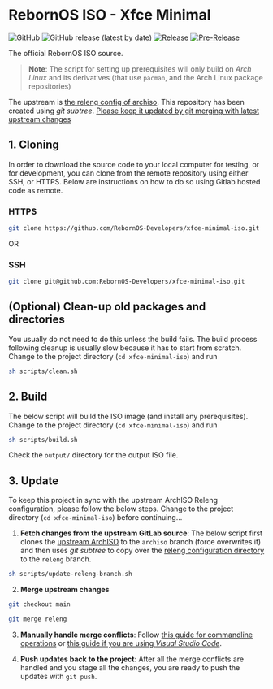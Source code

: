 # RebornOS ISO - Xfce Minimal

![GitHub](https://img.shields.io/github/license/rebornos-developers/xfce-minimal-iso)
![GitHub release (latest by date)](https://img.shields.io/github/v/release/rebornos-developers/xfce-minimal-iso)
[![Release](https://github.com/RebornOS-Developers/xfce-minimal-iso/actions/workflows/release.yml/badge.svg)](https://github.com/RebornOS-Developers/xfce-minimal-iso/actions/workflows/release.yml)
[![Pre-Release](https://github.com/RebornOS-Developers/xfce-minimal-iso/actions/workflows/pre_release.yml/badge.svg)](https://github.com/RebornOS-Developers/xfce-minimal-iso/actions/workflows/pre_release.yml)

The official RebornOS ISO source.

> **Note**: The script for setting up prerequisites will only build on *Arch Linux* and its derivatives (that use `pacman`, and the Arch Linux package repositories)

The upstream is [the releng config of archiso](https://gitlab.archlinux.org/archlinux/archiso/-/tree/master/configs/releng).
This repository has been created using *git subtree*. [Please keep it updated by git merging with latest upstream changes](https://github.com/RebornOS-Developers/xfce-minimal-iso#3-update)

## 1. Cloning

In order to download the source code to your local computer for testing, or for development, you can clone from the remote repository using either SSH, or HTTPS. Below are instructions on how to do so using Gitlab hosted code as remote.

### HTTPS

```bash
git clone https://github.com/RebornOS-Developers/xfce-minimal-iso.git 
```

OR

### SSH

```bash
git clone git@github.com:RebornOS-Developers/xfce-minimal-iso.git
```

## (Optional) Clean-up old packages and directories

You usually do not need to do this unless the build fails.
The build process following cleanup is usually slow because it has to start from scratch. Change to the project directory (`cd xfce-minimal-iso`) and run
```bash
sh scripts/clean.sh
```

## 2. Build

The below script will build the ISO image (and install any prerequisites). Change to the project directory (`cd xfce-minimal-iso`) and run

```bash
sh scripts/build.sh
```
Check the `output/` directory for the output ISO file.

## 3. Update

To keep this project in sync with the upstream ArchISO Releng configuration, please follow the below steps. Change to the project directory (`cd xfce-minimal-iso`) before continuing...

1. **Fetch changes from the upstream GitLab source**: The below script first clones the [upstream ArchISO](https://gitlab.archlinux.org/archlinux/archiso) to the `archiso` branch (force overwrites it) and then uses *git subtree* to copy over the [releng configuration directory](https://gitlab.archlinux.org/archlinux/archiso/-/tree/master/configs/releng) to the `releng` branch.
```sh
sh scripts/update-releng-branch.sh
```

2. **Merge upstream changes**
```sh
git checkout main

git merge releng
```

3. **Manually handle merge conflicts**: Follow [this guide for commandline operations](https://www.atlassian.com/git/tutorials/using-branches/merge-conflicts) or [this guide if you are using *Visual Studio Code*](https://code.visualstudio.com/docs/sourcecontrol/overview#_merge-conflicts).

4. **Push updates back to the project**: After all the merge conflicts are handled and you stage all the changes, you are ready to push the updates with `git push`.
